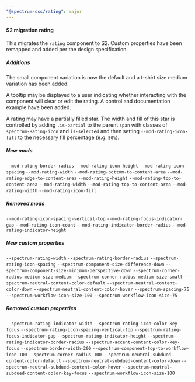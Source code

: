```yaml
---
"@spectrum-css/rating": major
---
```


#### S2 migration rating

This migrates the `rating` component to S2. Custom properties have been remapped and added per the design specification.

##### Additions

The small component variation is now the default and a t-shirt size medium variation has been added.

A tooltip may be displayed to a user indicating whether interacting with the component will clear or edit the rating. A control and documentation example have been added.

A rating may have a partially filled star. The width and fill of this star is controlled by adding `.is-partial` to the parent `span` with classes of `spectrum-Rating-icon` and `is-selected` and then setting `--mod-rating-icon-fill` to the necessary fill percentage (e.g. `50%`).

##### New mods

`--mod-rating-border-radius`
`--mod-rating-icon-height`
`--mod-rating-icon-spacing`
`--mod-rating-width`
`--mod-rating-bottom-to-content-area`
`--mod-rating-edge-to-content-area`
`--mod-rating-height`
`--mod-rating-top-to-content-area`
`--mod-rating-width`
`--mod-rating-top-to-content-area`
`--mod-rating-width`
`--mod-rating-icon-fill`

##### Removed mods

`--mod-rating-icon-spacing-vertical-top`
`--mod-rating-focus-indicator-gap`
`--mod-rating-icon-count`
`--mod-rating-indicator-border-radius`
`--mod-rating-indicator-height`

##### New custom properties

`--spectrum-rating-width`
`--spectrum-rating-border-radius`
`--spectrum-rating-icon-spacing`
`--spectrum-component-size-difference-down`
`--spectrum-component-size-minimum-perspective-down`
`--spectrum-corner-radius-medium-size-medium`
`--spectrum-corner-radius-medium-size-small`
`--spectrum-neutral-content-color-default`
`--spectrum-neutral-content-color-down`
`--spectrum-neutral-content-color-hover`
`--spectrum-spacing-75`
`--spectrum-workflow-icon-size-100`
`--spectrum-workflow-icon-size-75`

##### Removed custom properties

`--spectrum-rating-indicator-width`
`--spectrum-rating-icon-color-key-focus`
`--spectrum-rating-icon-spacing-vertical-top`
`--spectrum-rating-focus-indicator-gap`
`--spectrum-rating-indicator-height`
`--spectrum-rating-indicator-border-radius`
`--spectrum-accent-content-color-key-focus`
`--spectrum-border-width-200`
`--spectrum-component-top-to-workflow-icon-100`
`--spectrum-corner-radius-100`
`--spectrum-neutral-subdued-content-color-default`
`--spectrum-neutral-subdued-content-color-down`
`--spectrum-neutral-subdued-content-color-hover`
`--spectrum-neutral-subdued-content-color-key-focus`
`--spectrum-workflow-icon-size-100`
